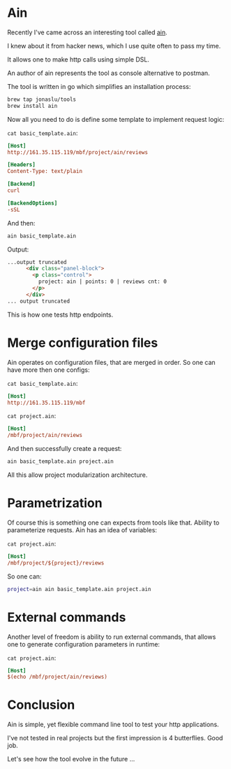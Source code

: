 # Ain

Recently I've came across an interesting tool called [ain](https://github.com/jonaslu/ain). 

I knew about it from hacker news, which I use quite often to pass my time.

It allows one to make http calls using simple DSL. 


An author of ain represents the tool as console alternative to postman.

The tool is written in go which simplifies an installation process:

```bash
brew tap jonaslu/tools
brew install ain
```

Now all you need to do is define some template to implement request logic:

`cat basic_template.ain`:

```ini
[Host]
http://161.35.115.119/mbf/project/ain/reviews

[Headers]
Content-Type: text/plain

[Backend]
curl

[BackendOptions]
-sSL
```

And then:

```bash
ain basic_template.ain
```

Output:

```html
...output truncated
      <div class="panel-block">
        <p class="control">
          project: ain | points: 0 | reviews cnt: 0
        </p>
      </div>
... output truncated
```

This is how one tests http endpoints.


# Merge configuration files

Ain operates on configuration files, that are merged in order. So one can
have more then one configs:


`cat basic_template.ain`:

```ini
[Host]
http://161.35.115.119/mbf
```

`cat project.ain`:

```ini
[Host]
/mbf/project/ain/reviews
```

And then successfully create a request:

```bash
ain basic_template.ain project.ain
```


All this allow project modularization architecture.


# Parametrization

Of course this is something one can expects from tools like that. 
Ability to parameterize requests. Ain has an idea of variables:


`cat project.ain`:

```ini
[Host]
/mbf/project/${project}/reviews
```

So one can:

```bash
project=ain ain basic_template.ain project.ain
```

# External commands

Another level of freedom is ability to run external commands, that allows one
to generate configuration parameters in runtime:


`cat project.ain`:

```ini
[Host]
$(echo /mbf/project/ain/reviews)
```

# Conclusion

Ain is simple, yet flexible command line tool to test your http applications. 

I've not tested in real projects but the first impression is 4 butterflies. Good job.

Let's see how the tool evolve in the future ...


